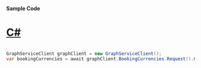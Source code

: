 #### Sample Code
# [C#](#tab/Csharp)

```C#

GraphServiceClient graphClient = new GraphServiceClient();
var bookingCurrencies = await graphClient.BookingCurrencies.Request().GetAsync();

```